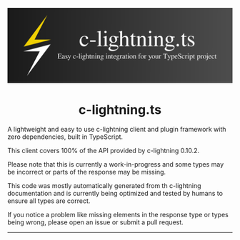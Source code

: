 <p align="center">
  <img width="700" src="https://github.com/runcitadel/c-lightning-client/raw/main/c-lightning-ts-dark.png">
  <h1 align="center">c-lightning.ts</h1>
</p>

A lightweight and easy to use c-lightning client and plugin framework with zero dependencies, built in TypeScript.

This client covers 100% of the API provided by c-lightning 0.10.2.

Please note that this is currently a work-in-progress and some types may be incorrect or parts of the response may be missing.

This code was mostly automatically generated from th c-lightning documentation and is currently being optimized and tested by humans to ensure all types are correct.

If you notice a problem like missing elements in the response type or types being wrong, please open an issue or submit a pull request.

---
